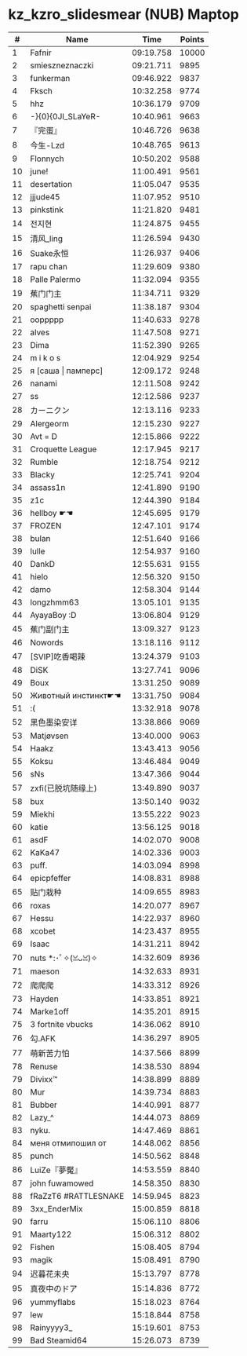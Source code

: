 # kz_kzro_slidesmear (NUB) Maptop

|  # | Name | Time | Points |
|-------------- | -------------- | -------------- | -------------- | 
| 1 | Fafnir | 09:19.758 | 10000 | 
| 2 | smieszneznaczki | 09:21.711 | 9895 | 
| 3 | funkerman | 09:46.922 | 9837 | 
| 4 | Fksch | 10:32.258 | 9774 | 
| 5 | hhz | 10:36.179 | 9709 | 
| 6 | -}{0}{0JI_SLaYeR- | 10:40.961 | 9663 | 
| 7 | 『完蛋』 | 10:46.726 | 9638 | 
| 8 | 今生-Lzd | 10:48.765 | 9613 | 
| 9 | Flonnych | 10:50.202 | 9588 | 
| 10 | june! | 11:00.491 | 9561 | 
| 11 | desertation | 11:05.047 | 9535 | 
| 12 | jjjude45 | 11:07.952 | 9510 | 
| 13 | pinkstink | 11:21.820 | 9481 | 
| 14 | 전지현 | 11:24.875 | 9455 | 
| 15 | 清风_ling | 11:26.594 | 9430 | 
| 16 | Suake永恒 | 11:26.937 | 9406 | 
| 17 | rapu chan | 11:29.609 | 9380 | 
| 18 | Palle Palermo | 11:32.094 | 9355 | 
| 19 | 蕉门门主 | 11:34.711 | 9329 | 
| 20 | spaghetti senpai | 11:38.187 | 9304 | 
| 21 | ooppppp | 11:40.633 | 9278 | 
| 22 | alves | 11:47.508 | 9271 | 
| 23 | Dima | 11:52.390 | 9265 | 
| 24 | m i k o s | 12:04.929 | 9254 | 
| 25 | я [саша \| памперс] | 12:09.172 | 9248 | 
| 26 | nanami | 12:11.508 | 9242 | 
| 27 | ss | 12:12.586 | 9237 | 
| 28 | カーニクン | 12:13.116 | 9233 | 
| 29 | Alergeorm | 12:15.230 | 9227 | 
| 30 | Avt = D | 12:15.866 | 9222 | 
| 31 | Croquette League | 12:17.945 | 9217 | 
| 32 | Rumble | 12:18.754 | 9212 | 
| 33 | Blacky | 12:25.741 | 9204 | 
| 34 | assass1n | 12:41.890 | 9190 | 
| 35 | z1c | 12:44.390 | 9184 | 
| 36 | hellboy ☛☚ | 12:45.695 | 9179 | 
| 37 | FROZEN | 12:47.101 | 9174 | 
| 38 | bulan | 12:51.640 | 9166 | 
| 39 | lulle | 12:54.937 | 9160 | 
| 40 | DankD | 12:55.631 | 9155 | 
| 41 | hielo | 12:56.320 | 9150 | 
| 42 | damo | 12:58.304 | 9144 | 
| 43 | longzhmm63 | 13:05.101 | 9135 | 
| 44 | AyayaBoy :D | 13:06.804 | 9129 | 
| 45 | 蕉门副门主 | 13:09.327 | 9123 | 
| 46 | Nowords | 13:18.116 | 9112 | 
| 47 | [SVIP]吃香喝辣 | 13:24.379 | 9103 | 
| 48 | DiSK | 13:27.741 | 9096 | 
| 49 | Boux | 13:31.250 | 9089 | 
| 50 | Животный инстинкт☛☚ | 13:31.750 | 9084 | 
| 51 | :( | 13:32.918 | 9078 | 
| 52 | 黑色墨染安详 | 13:38.866 | 9069 | 
| 53 | Matjøvsen | 13:40.000 | 9063 | 
| 54 | Haakz | 13:43.413 | 9056 | 
| 55 | Koksu | 13:46.484 | 9049 | 
| 56 | sNs | 13:47.366 | 9044 | 
| 57 | zxfi(已脱坑随缘上) | 13:49.890 | 9037 | 
| 58 | bux | 13:50.140 | 9032 | 
| 59 | Miekhi | 13:55.222 | 9023 | 
| 60 | katie | 13:56.125 | 9018 | 
| 61 | asdF | 14:02.070 | 9008 | 
| 62 | KaKa47 | 14:02.336 | 9003 | 
| 63 | puff. | 14:03.094 | 8998 | 
| 64 | epicpfeffer | 14:08.831 | 8988 | 
| 65 | 贴门栽种 | 14:09.655 | 8983 | 
| 66 | roxas | 14:20.077 | 8967 | 
| 67 | Hessu | 14:22.937 | 8960 | 
| 68 | xcobet | 14:23.437 | 8955 | 
| 69 | Isaac | 14:31.211 | 8942 | 
| 70 | nuts *:･ﾟ✧(ꈍᴗꈍ)✧ | 14:32.609 | 8936 | 
| 71 | maeson | 14:32.633 | 8931 | 
| 72 | 爬爬爬 | 14:33.312 | 8926 | 
| 73 | Hayden | 14:33.851 | 8921 | 
| 74 | Marke1off | 14:35.201 | 8915 | 
| 75 | 3 fortnite vbucks | 14:36.062 | 8910 | 
| 76 | 勾.AFK | 14:36.297 | 8905 | 
| 77 | 萌新苦力怕 | 14:37.566 | 8899 | 
| 78 | Renuse | 14:38.530 | 8894 | 
| 79 | Divixx™ | 14:38.899 | 8889 | 
| 80 | Mur | 14:39.734 | 8883 | 
| 81 | Bubber | 14:40.991 | 8877 | 
| 82 | Lazy_^ | 14:44.073 | 8869 | 
| 83 | nyku. | 14:47.469 | 8861 | 
| 84 | меня отмипошил от | 14:48.062 | 8856 | 
| 85 | punch | 14:50.562 | 8848 | 
| 86 | LuiZe『夢魘』 | 14:53.559 | 8840 | 
| 87 | john fuwamowed | 14:58.350 | 8830 | 
| 88 | fRaZzT6 #RATTLESNAKE | 14:59.945 | 8823 | 
| 89 | 3xx_EnderMix | 15:00.859 | 8818 | 
| 90 | farru | 15:06.110 | 8806 | 
| 91 | Maarty122 | 15:06.312 | 8802 | 
| 92 | Fishen | 15:08.405 | 8794 | 
| 93 | magik | 15:08.491 | 8790 | 
| 94 | 迟暮花未央 | 15:13.797 | 8778 | 
| 95 | 真夜中のドア | 15:14.836 | 8772 | 
| 96 | yummyflabs | 15:18.023 | 8764 | 
| 97 | lew | 15:18.844 | 8758 | 
| 98 | Rainyyyy3_ | 15:19.601 | 8753 | 
| 99 | Bad Steamid64 | 15:26.073 | 8739 | 

